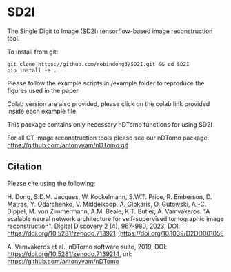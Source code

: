 # SD2I
The Single Digit to Image (SD2I) tensorflow-based image reconstruction tool.

To install from git:

```
git clone https://github.com/robindong3/SD2I.git && cd SD2I
pip install -e .
```

Please follow the example scripts in /example folder to reproduce the figures used in the paper

Colab version are also provided, please click on the colab link provided inside each example file.

This package contains only necessary nDTomo functions for using SD2I

For all CT image reconstruction tools please see our nDTomo package: https://github.com/antonyvam/nDTomo.git

Citation
--------
Please cite using the following:

H. Dong, S.D.M. Jacques, W. Kockelmann, S.W.T. Price, R. Emberson, D. Matras, Y. Odarchenko, V. Middelkoop, A. Giokaris, O. Gutowski, A.-C. Dippel, M. von Zimmermann, A.M. Beale, K.T. Butler, A. Vamvakeros. "A scalable neural network architecture for self-supervised tomographic image reconstruction". Digital Discovery 2 (4), 967-980, 2023, DOI: https://doi.org/10.5281/zenodo.713921](https://doi.org/10.1039/D2DD00105E

A. Vamvakeros et al., nDTomo software suite, 2019, DOI: https://doi.org/10.5281/zenodo.7139214, url: https://github.com/antonyvam/nDTomo
